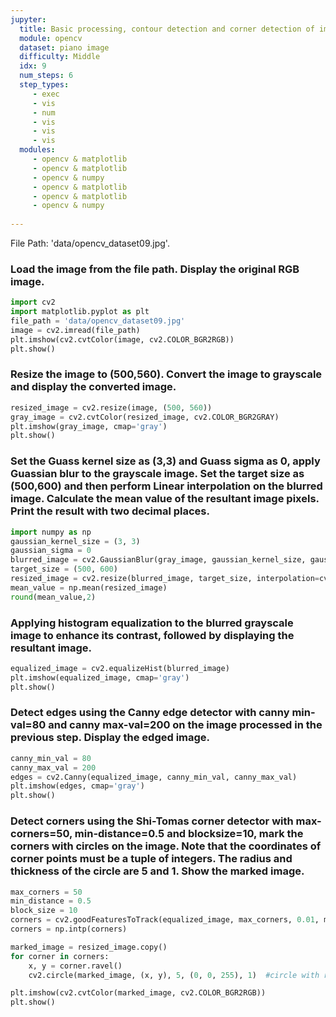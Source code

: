 ```yaml
---
jupyter:
  title: Basic processing, contour detection and corner detection of image
  module: opencv
  dataset: piano image
  difficulty: Middle
  idx: 9
  num_steps: 6
  step_types:
     - exec
     - vis
     - num
     - vis
     - vis
     - vis
  modules: 
     - opencv & matplotlib
     - opencv & matplotlib
     - opencv & numpy
     - opencv & matplotlib
     - opencv & matplotlib
     - opencv & numpy
   
---
```


File Path: 'data/opencv_dataset09.jpg'. 
### Load the image from the file path. Display the original RGB image.
```python
import cv2
import matplotlib.pyplot as plt
file_path = 'data/opencv_dataset09.jpg'
image = cv2.imread(file_path)
plt.imshow(cv2.cvtColor(image, cv2.COLOR_BGR2RGB))
plt.show()
```

### Resize the image to (500,560). Convert the image to grayscale and display the converted image.
```python
resized_image = cv2.resize(image, (500, 560))
gray_image = cv2.cvtColor(resized_image, cv2.COLOR_BGR2GRAY)
plt.imshow(gray_image, cmap='gray')
plt.show()
```

### Set the Guass kernel size as (3,3) and Guass sigma as 0, apply Guassian blur to the grayscale image. Set the target size as (500,600) and then perform Linear interpolation on the blurred image. Calculate the mean value of the resultant image pixels. Print the result with two decimal places.
```python
import numpy as np
gaussian_kernel_size = (3, 3)
gaussian_sigma = 0
blurred_image = cv2.GaussianBlur(gray_image, gaussian_kernel_size, gaussian_sigma)
target_size = (500, 600)
resized_image = cv2.resize(blurred_image, target_size, interpolation=cv2.INTER_LINEAR)
mean_value = np.mean(resized_image)
round(mean_value,2)
```

### Applying histogram equalization to the blurred grayscale image to enhance its contrast, followed by displaying the resultant image.
```python
equalized_image = cv2.equalizeHist(blurred_image)
plt.imshow(equalized_image, cmap='gray')
plt.show()
```

### Detect edges using the Canny edge detector with canny min-val=80 and canny max-val=200 on the image processed in the previous step. Display the edged image.
```python
canny_min_val = 80
canny_max_val = 200
edges = cv2.Canny(equalized_image, canny_min_val, canny_max_val)
plt.imshow(edges, cmap='gray')
plt.show()
```

### Detect corners using the Shi-Tomas corner detector with max-corners=50, min-distance=0.5 and blocksize=10, mark the corners with circles on the image. Note that the coordinates of corner points must be a tuple of integers. The radius and thickness of the circle are 5 and 1. Show the marked image.
```python
max_corners = 50
min_distance = 0.5
block_size = 10
corners = cv2.goodFeaturesToTrack(equalized_image, max_corners, 0.01, min_distance, blockSize=block_size)
corners = np.intp(corners)

marked_image = resized_image.copy()
for corner in corners:
    x, y = corner.ravel()
    cv2.circle(marked_image, (x, y), 5, (0, 0, 255), 1)  #circle with radius 5 and thickness 1

plt.imshow(cv2.cvtColor(marked_image, cv2.COLOR_BGR2RGB))
plt.show()
```

